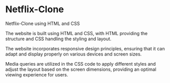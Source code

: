 # Netflix-Clone
 Netflix-Clone using HTML and CSS
 
The website is built using HTML and CSS, with HTML providing the structure and CSS handling the styling and layout.

The website incorporates responsive design principles, ensuring that it can adapt and display properly on various devices and screen sizes.

Media queries are utilized in the CSS code to apply different styles and adjust the layout based on the screen dimensions, providing an optimal viewing experience for users.


